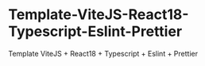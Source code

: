 # Template-ViteJS-React18-Typescript-Eslint-Prettier
Template ViteJS + React18 + Typescript + Eslint + Prettier
